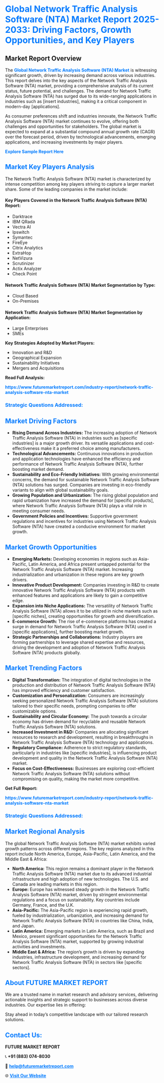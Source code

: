 <h1 style="color: #007BFF;">Global Network Traffic Analysis Software (NTA) Market Report 2025-2033: Driving Factors, Growth Opportunities, and Key Players</h1>

<section id="overview">
<h2>Market Report Overview</h2>
<p>The <a href="https://www.futuremarketreport.com/industry-report/network-traffic-analysis-software-nta-market" style="color: #007BFF; text-decoration: none;"><strong>Global Network Traffic Analysis Software (NTA) Market</strong></a> is witnessing significant growth, driven by increasing demand across various industries. This report delves into the key aspects of the Network Traffic Analysis Software (NTA) market, providing a comprehensive analysis of its current status, future potential, and challenges. The demand for Network Traffic Analysis Software (NTA) has surged due to its wide-ranging applications in industries such as [insert industries], making it a critical component in modern-day [applications].</p>
<p>As consumer preferences shift and industries innovate, the Network Traffic Analysis Software (NTA) market continues to evolve, offering both challenges and opportunities for stakeholders. The global market is expected to expand at a substantial compound annual growth rate (CAGR) over the forecast period, driven by technological advancements, emerging applications, and increasing investments by major players.</p>
</section>

<section id="overview">
<p><a href="https://www.futuremarketreport.com/request-sample/reportId=25908" style="color: #007BFF; text-decoration: none;"><strong>Explore Sample Report Here</strong></a></p>
</section>

<section id="key-players">
<h2 style="color: #007BFF;">Market Key Players Analysis</h2>
<p>The Network Traffic Analysis Software (NTA) market is characterized by intense competition among key players striving to capture a larger market share. Some of the leading companies in the market include:</p>
<h4>Key Players Covered in the Network Traffic Analysis Software (NTA) Report:</h4>
<ul><li>Darktrace</li><li>IBM QRada</li><li>Vectra AI</li><li>Ipswitch</li><li>Symantec</li><li>FireEye</li><li>Citrix Analytics</li><li>ExtraHop</li><li>NetVizura</li><li>Scrutinizer</li><li>Actix Analyzer</li><li>Check Point</li></ul>
<h4>Network Traffic Analysis Software (NTA) Market Segmentation by Type:</h4>
<ul><li>Cloud Based</li><li>On-Premises</li></ul>

<h4>Network Traffic Analysis Software (NTA) Market Segmentation by Application:</h4>
<ul><li>Large Enterprises</li><li>SMEs</li></ul>
<p><strong>Key Strategies Adopted by Market Players:</strong></p>
<ul>
<li>Innovation and R&D</li>
<li>Geographical Expansion</li>
<li>Sustainability Initiatives</li>
<li>Mergers and Acquisitions</li>
</ul>
</section>

<section>
<p><strong>Read Full Analysis: </strong></p><a href="https://www.futuremarketreport.com/industry-report/network-traffic-analysis-software-nta-market" style="color: #007BFF; text-decoration: none;"><strong>https://www.futuremarketreport.com/industry-report/network-traffic-analysis-software-nta-market</strong></a>
<h3 style="color: #007BFF;">Strategic Questions Addressed:</h3>
</section>

<section id="driving-factors">
<h2 style="color: #007BFF;">Market Driving Factors</h2>
<ul>
<li><strong>Rising Demand Across Industries:</strong> The increasing adoption of Network Traffic Analysis Software (NTA) in industries such as [specific industries] is a major growth driver. Its versatile applications and cost-effectiveness make it a preferred choice among manufacturers.</li>
<li><strong>Technological Advancements:</strong> Continuous innovations in production and application technologies have enhanced the efficiency and performance of Network Traffic Analysis Software (NTA), further boosting market demand.</li>
<li><strong>Sustainability and Eco-Friendly Initiatives:</strong> With growing environmental concerns, the demand for sustainable Network Traffic Analysis Software (NTA) solutions has surged. Companies are investing in eco-friendly variants to align with global sustainability goals.</li>
<li><strong>Growing Population and Urbanization:</strong> The rising global population and rapid urbanization have increased the demand for [specific products], where Network Traffic Analysis Software (NTA) plays a vital role in meeting consumer needs.</li>
<li><strong>Government Policies and Incentives:</strong> Supportive government regulations and incentives for industries using Network Traffic Analysis Software (NTA) have created a conducive environment for market growth.</li>
</ul>
</section>

<section id="growth-opportunities">
<h2 style="color: #007BFF;">Market Growth Opportunities</h2>
<ul>
<li><strong>Emerging Markets:</strong> Developing economies in regions such as Asia-Pacific, Latin America, and Africa present untapped potential for the Network Traffic Analysis Software (NTA) market. Increasing industrialization and urbanization in these regions are key growth drivers.</li>
<li><strong>Innovative Product Development:</strong> Companies investing in R&D to create innovative Network Traffic Analysis Software (NTA) products with enhanced features and applications are likely to gain a competitive edge.</li>
<li><strong>Expansion into Niche Applications:</strong> The versatility of Network Traffic Analysis Software (NTA) allows it to be utilized in niche markets such as [specific niches], creating opportunities for growth and diversification.</li>
<li><strong>E-commerce Growth:</strong> The rise of e-commerce platforms has created a surge in demand for Network Traffic Analysis Software (NTA) used in [specific applications], further boosting market growth.</li>
<li><strong>Strategic Partnerships and Collaborations:</strong> Industry players are forming partnerships to leverage shared expertise and resources, driving the development and adoption of Network Traffic Analysis Software (NTA) products globally.</li>
</ul>
</section>

<section id="trending-factors">
<h2 style="color: #007BFF;">Market Trending Factors</h2>
<ul>
<li><strong>Digital Transformation:</strong> The integration of digital technologies in the production and distribution of Network Traffic Analysis Software (NTA) has improved efficiency and customer satisfaction.</li>
<li><strong>Customization and Personalization:</strong> Consumers are increasingly seeking personalized Network Traffic Analysis Software (NTA) solutions tailored to their specific needs, prompting companies to offer customizable options.</li>
<li><strong>Sustainability and Circular Economy:</strong> The push towards a circular economy has driven demand for recyclable and reusable Network Traffic Analysis Software (NTA) solutions.</li>
<li><strong>Increased Investment in R&D:</strong> Companies are allocating significant resources to research and development, resulting in breakthroughs in Network Traffic Analysis Software (NTA) technology and applications.</li>
<li><strong>Regulatory Compliance:</strong> Adherence to strict regulatory standards, particularly in industries like [specific industries], is influencing product development and quality in the Network Traffic Analysis Software (NTA) market.</li>
<li><strong>Focus on Cost-Effectiveness:</strong> Businesses are exploring cost-efficient Network Traffic Analysis Software (NTA) solutions without compromising on quality, making the market more competitive.</li>
</ul>
</section>

<section>
<p><strong>Get Full Report: </strong></p><a href="https://www.futuremarketreport.com/industry-report/network-traffic-analysis-software-nta-market" style="color: #007BFF; text-decoration: none;"><strong>https://www.futuremarketreport.com/industry-report/network-traffic-analysis-software-nta-market</strong></a>
<h3 style="color: #007BFF;">Strategic Questions Addressed:</h3>
</section>


<section id="regional-analysis">
<h2 style="color: #007BFF;">Market Regional Analysis</h2>
<p>The global Network Traffic Analysis Software (NTA) market exhibits varied growth patterns across different regions. The key regions analyzed in this report include North America, Europe, Asia-Pacific, Latin America, and the Middle East & Africa:</p>
<ul>
<li><strong>North America:</strong> This region remains a dominant player in the Network Traffic Analysis Software (NTA) market due to its advanced industrial infrastructure and high adoption of new technologies. The U.S. and Canada are leading markets in this region.</li>
<li><strong>Europe:</strong> Europe has witnessed steady growth in the Network Traffic Analysis Software (NTA) market, driven by stringent environmental regulations and a focus on sustainability. Key countries include Germany, France, and the U.K.</li>
<li><strong>Asia-Pacific:</strong> The Asia-Pacific region is experiencing rapid growth, fueled by industrialization, urbanization, and increasing demand for Network Traffic Analysis Software (NTA) in countries like China, India, and Japan.</li>
<li><strong>Latin America:</strong> Emerging markets in Latin America, such as Brazil and Mexico, present significant opportunities for the Network Traffic Analysis Software (NTA) market, supported by growing industrial activities and investments.</li>
<li><strong>Middle East & Africa:</strong> The region’s growth is driven by expanding industries, infrastructure development, and increasing demand for Network Traffic Analysis Software (NTA) in sectors like [specific sectors].</li>
</ul>
</section>

<footer>
<h2 style="color: #007BFF;">About FUTURE MARKET REPORT</h2>
<p>We are a trusted name in market research and advisory services, delivering actionable insights and strategic support to businesses across diverse industries. Our expertise lies in offering:</p>

<p>Stay ahead in today’s competitive landscape with our tailored research solutions.</p>

<h2 style="color: #007BFF;">Contact Us:</h2>
<p><strong>FUTURE MARKET REPORT</strong></p>
<p>📞 <strong>+91 (883) 074-8030</strong></p>
<p>📧 <strong><a href="mailto:help@futuremarketreport.com" style="color: #007BFF;">help@futuremarketreport.com</a></strong></p>
<p>🌐 <strong><a href="https://www.futuremarketreport.com/" style="color: #007BFF;">Visit Our Website</a></strong></p>
</footer>